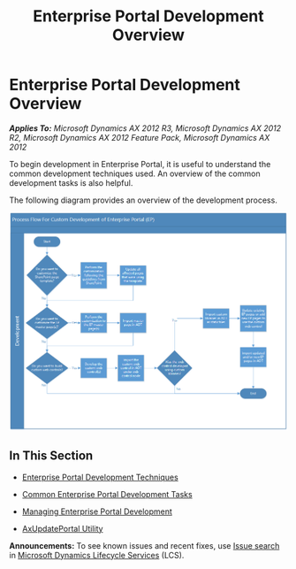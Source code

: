 ﻿---
title: Enterprise Portal Development Overview
TOCTitle: Enterprise Portal Development Overview
ms:assetid: bdb42d10-9a49-471f-accf-1329e2e54025
ms:mtpsurl: https://msdn.microsoft.com/en-us/library/Cc618471(v=AX.60)
ms:contentKeyID: 35246129
ms.date: 12/08/2015
mtps_version: v=AX.60
---

# Enterprise Portal Development Overview 


_**Applies To:** Microsoft Dynamics AX 2012 R3, Microsoft Dynamics AX 2012 R2, Microsoft Dynamics AX 2012 Feature Pack, Microsoft Dynamics AX 2012_

To begin development in Enterprise Portal, it is useful to understand the common development techniques used. An overview of the common development tasks is also helpful.

The following diagram provides an overview of the development process.

![Enterprise Portal development process](images/Cc618471.EPDevOverview(AX.60).png "Enterprise Portal development process")

## In This Section

  - [Enterprise Portal Development Techniques](enterprise-portal-development-techniques.md)  

  - [Common Enterprise Portal Development Tasks](common-enterprise-portal-development-tasks.md)  

  - [Managing Enterprise Portal Development](managing-enterprise-portal-development.md)  

  - [AxUpdatePortal Utility](axupdateportal-utility.md)  

  
**Announcements:** To see known issues and recent fixes, use [Issue search](http://go.microsoft.com/fwlink/?linkid=389258) in [Microsoft Dynamics Lifecycle Services](http://go.microsoft.com/fwlink/?linkid=306505) (LCS).

